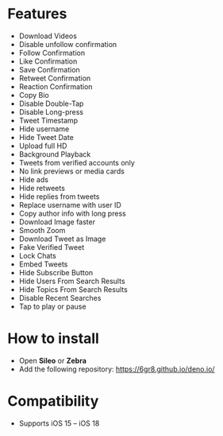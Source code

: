 # Features


- Download Videos  
- Disable unfollow confirmation  
- Follow Confirmation  
- Like Confirmation  
- Save Confirmation  
- Retweet Confirmation  
- Reaction Confirmation  
- Copy Bio  
- Disable Double-Tap  
- Disable Long-press  
- Tweet Timestamp  
- Hide username  
- Hide Tweet Date  
- Upload full HD  
- Background Playback  
- Tweets from verified accounts only  
- No link previews or media cards  
- Hide ads  
- Hide retweets  
- Hide replies from tweets  
- Replace username with user ID  
- Copy author info with long press  
- Download Image faster  
- Smooth Zoom  
- Download Tweet as Image  
- Fake Verified Tweet  
- Lock Chats  
- Embed Tweets  
- Hide Subscribe Button  
- Hide Users From Search Results  
- Hide Topics From Search Results  
- Disable Recent Searches  
- Tap to play or pause  

# How to install

- Open **Sileo** or **Zebra**  
- Add the following repository: https://6gr8.github.io/deno.io/

# Compatibility

- Supports iOS 15 – iOS 18

